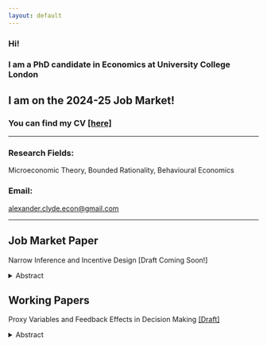 ```yaml
---
layout: default
---
```


### Hi!
### I am a PhD candidate in Economics at University College London
## I am on the 2024-25 Job Market!
### You can find my CV [[here]](Documents/Alexander_Clyde_CV.pdf)

* * *

### **Research Fields:**
 
Microeconomic Theory, Bounded Rationality, Behavioural Economics

### **Email:** 

alexander.clyde.econ@gmail.com

* * *
## **Job Market Paper**

Narrow Inference and Incentive Design [Draft Coming Soon!]
<details align="justify">
<summary>Abstract</summary>
<br>
There is evidence that people struggle to do causal inference in complex multidimensional environments. This paper explores the consequences of this in a principal-agent setting. A principal chooses a mechanism to screen an agent. The agent makes choices on multiple dimensions, and infers the effect of each action separately without properly controlling for the other actions. I characterize the principal's optimal mechanism when facing an agent who does such `narrow' inference, and contrast it with their optimal mechanism when the agent is fully rational. I show that the principal can benefit from narrow inference, and identify cases where this holds.
</details>



## **Working Papers**

Proxy Variables and Feedback Effects in Decision Making [[Draft]](Documents/Proxy_Variables_in_Equilibrium___Draft.pdf)
<details align="justify">
<summary>Abstract</summary>
<br>
When using data, often an analyst only has access to proxies or measurements of the true variables of interest. I propose a framework that models economic decision makers as ‘flawed statisticians’ who assume potentially noisy proxy variables are perfectly measured. Due to feedback from the choices into data, a notion of equilibrium is required to close the model. I illustrate the concept with applications to policing/crime and market entry. In these examples, we see that very small imperfections in the proxy variable can lead to large distortions in beliefs. I characterize all strategies that can arise as equilibria when measurement is arbitrarily close to perfect.
</details>

